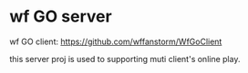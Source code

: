 # wf GO server  

wf GO client:  https://github.com/wffanstorm/WfGoClient

this server proj is used to supporting muti client's online play. 